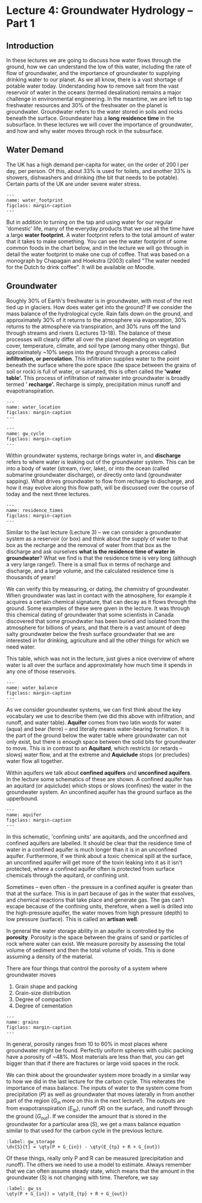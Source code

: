 # Lecture 4: Groundwater Hydrology – Part 1

## Introduction

In these lectures we are going to discuss how water flows through the ground, how we can understand the low of this water, including the rate of flow of groundwater, and the importance of groundwater to supplying drinking water to our planet.
As we all know, there is a vast shortage of potable water today.
Understanding how to remove salt from the vast reservoir of water in the oceans (termed desalination) remains a major challenge in environmental engineering.
In the meantime, we are left to tap freshwater resources and 30% of the freshwater on the planet is groundwater.
Groundwater refers to the water stored in soils and rocks beneath the surface.
Groundwater has a **long residence time** in the subsurface.
In these lectures we will cover the importance of groundwater, and how and why water moves through rock in the subsurface.

## Water Demand

The UK has a high demand per-capita for water, on the order of $200 \ \mathrm{l}$ per day, per person.
Of this, about 33% is used for toilets, and another 33% is showers, dishwashers and drinking (the bit that needs to be potable).
Certain parts of the UK are under severe water stress.

```{figure} ./figures/figure1.jpeg
---
name: water_footprint
figclass: margin-caption
---
```

But in addition to turning on the tap and using water for our regular 'domestic' life, many of the everyday products that we use all the time have a large **water footprint**.
A water footprint refers to the total amount of water that it takes to make something.
You can see the water footprint of some common foods in the chart below, and in the lecture we will go through in detail the water footprint to make one cup of coffee.
That was based on a monograph by Chapagain and Hoekstra (2003) called "The water needed for the Dutch to drink coffee".
It will be available on Moodle.

## Groundwater

Roughly 30% of Earth's freshwater is in groundwater, with most of the rest tied up in glaciers.
How does water get into the ground? If we consider the mass balance of the hydrological cycle.
Rain falls down on the ground, and approximately 30% of it returns to the atmosphere via evaporation, 30% returns to the atmosphere via transpiration, and 30% runs off the land through streams and rivers (Lectures 13-18).
The balance of these processes will clearly differ all over the planet depending on vegetation cover, temperature, climate, and soil type (among many other things).
But approximately ~10% seeps into the ground through a process called **infiltration, or percolation**.
This infiltration supplies water to the point beneath the surface where the pore space (the space between the grains of soil or rock) is full of water, or saturated, this is often called the **'water table'.** This process of infiltration of rainwater into groundwater is broadly termed ' **recharge'.** Recharge is simply, precipitation minus runoff and evapotranspiration.

```{figure} ./figures/figure2.jpeg
---
name: water_location
figclass: margin-caption
---
```

```{figure} ./figures/figure3.png
---
name: gw_cycle
figclass: margin-caption
---
```

Within groundwater systems, recharge brings water in, and **discharge** refers to where water is leaking out of the groundwater system.
This can be into a body of water (stream, river, lake), or into the ocean (called submarine groundwater discharge), or directly onto land (groundwater sapping).
What drives groundwater to flow from recharge to discharge, and how it may evolve along this flow path, will be discussed over the course of today and the next three lectures.

```{figure} ./figures/figure4.jpeg
---
name: residence_times
figclass: margin-caption
---
```

Similar to the last lecture (Lecture 3) – we can consider a groundwater system as a reservoir (or box) and think about the supply of water to that box as the recharge and the removal of water from that box as the discharge and ask ourselves **what is the residence time of water in groundwater**? What we find is that the residence time is very long (although a very large range!).
There is a small flux in terms of recharge and discharge, and a large volume, and the calculated residence time is thousands of years!

We can verify this by measuring, or dating, the chemistry of groundwater.
When groundwater was last in contact with the atmosphere, for example it acquires a certain chemical signature, that can decay as it flows through the ground.
Some examples of these were given in the lecture.
It was through this chemical dating of groundwater that some scientists in Canada discovered that some groundwater has been buried and isolated from the atmosphere for billions of years, and that there is a vast amount of deep salty groundwater below the fresh surface groundwater that we are interested in for drinking, agriculture and all the other things for which we need water.

This table, which was not in the lecture, just gives a nice overview of where water is all over the surface and approximately how much time it spends in any one of those reservoirs.

```{figure} ./figures/figure5.png
---
name: water_balance
figclass: margin-caption
---
```

As we consider groundwater systems, we can first think about the key vocabulary we use to describe them (we did this above with infiltration, and runoff, and water table).
**Aquifer** comes from two latin words for water (aqua) and bear (ferre) – and literally means water-bearing formation.
It is the part of the ground below the water table where groundwater can not only exist, but there is enough space between the solid bits for groundwater to move.
This is in contrast to an **Aquitard**, which restricts (or retards – slows) water flow, and at the extreme and **Aquiclude** stops (or precludes) water flow all together.

Within aquifers we talk about **confined aquifers** and **unconfined aquifers**.
In the lecture some schematics of these are shown.
A confined aquifer has an aquitard (or aquiclude) which stops or slows (confines) the water in the groundwater system.
An unconfined aquifer has the ground surface as the upperbound.

```{figure} ./figures/figure6.jpeg
---
name: aquifer
figclass: margin-caption
---
```

In this schematic, 'confining units' are aquitards, and the unconfined and confined aquifers are labelled.
It should be clear that the residence time of water in a confined aquifer is much longer than it is in an unconfined aquifer.
Furthermore, if we think about a toxic chemical spill at the surface, an unconfined aquifer will get more of the toxin leaking into it as it isn't protected, where a confined aquifer often is protected from surface chemicals through the aquitard, or confining unit.

Sometimes – even often - the pressure in a confined aquifer is greater than that at the surface.
This is in part because of gas in the water that exsolves, and chemical reactions that take place and generate gas.
The gas can't escape because of the confining units, therefore, when a well is drilled into the high-pressure aquifer, the water moves from high pressure (depth) to low pressure (surface).
This is called an **artisan well**.

In general the water storage ability in an aquifer is controlled by the **porosity**.
Porosity is the space between the grains of sand or particles of rock where water can exist.
We measure porosity by assessing the total volume of sediment and then the total volume of voids.
This is done assuming a density of the material.

There are four things that control the porosity of a system where groundwater moves

1. Grain shape and packing
2. Grain-size distribution
3. Degree of compaction
4. Degree of cementation

```{figure} ./figures/figure7.png
---
name: grains
figclass: margin-caption
---
```

In general, porosity ranges from 10 to 60% in most places where groundwater might be found.
Perfectly uniform spheres with cubic packing have a porosity of ~48%.
Most materials are less than that, you can get bigger than that if there are fractures or large void spaces in the rock.

We can think about the groundwater system more broadly in a similar way to how we did in the last lecture for the carbon cycle. This reiterates the importance of mass balance. 
The inputs of water to the system come from precipitation ($P$) as well as groundwater that moves laterally in from another part of the region ($G_{in}$ more on this in the next lecture!).
The outputs are from evapotranspiration ($E_{tp}$), runoff ($R$) on the surface, and runoff through the ground ($G_{out}$).
If we consider the amount that is stored in the groundwater for a particular area ($S$), we get a mass balance equation similar to that used for the carbon cycle in the previous lecture. 

```{math}
:label: gw_storage
\dv{S}{t} = \qty(P + G_{in}) - \qty(E_{tp} + R + G_{out})
```

Of these things, really only P and R can be measured (precipitation and runoff).
The others we need to use a model to estimate.
Always remember that we can often assume steady state, which means that the amount in the groundwater (S) is not changing with time. 
Therefore, we say

```{math}
:label: gw_ss
\qty(P + G_{in}) = \qty(E_{tp} + R + G_{out})
```